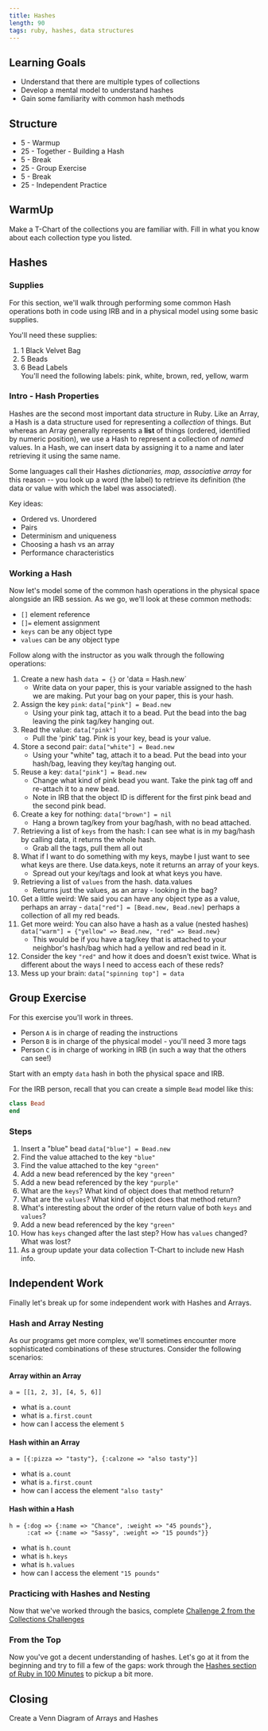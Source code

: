 ```yaml
---
title: Hashes
length: 90
tags: ruby, hashes, data structures
---
```


## Learning Goals

* Understand that there are multiple types of collections
* Develop a mental model to understand hashes
* Gain some familiarity with common hash methods

## Structure

* 5 - Warmup
* 25 - Together - Building a Hash
* 5 - Break
* 25 - Group Exercise
* 5 - Break
* 25 - Independent Practice

## WarmUp
Make a T-Chart of the collections you are familiar with. Fill in what you know about each collection type you listed.

## Hashes

### Supplies

For this section, we'll walk through performing some common Hash operations both in code using IRB and in a physical model using some basic supplies.

You'll need these supplies:

1. 1 Black Velvet Bag
2. 5 Beads
3. 6 Bead Labels  
   You'll need the following labels: pink, white, brown, red, yellow, warm

### Intro - Hash Properties

Hashes are the second most important data structure in Ruby. Like an Array, a Hash is a data structure used for representing a _collection_ of things. But whereas an Array generally represents a **list** of things (ordered, identified by numeric position), we use a Hash to represent a collection of *named* values. In a Hash, we can insert data by assigning it to a name and later retrieving it using the same name.

Some languages call their Hashes *dictionaries, map, associative array* for this reason -- you look up a word (the label) to retrieve its definition (the data or value with which the label was associated).

Key ideas:

* Ordered vs. Unordered
* Pairs
* Determinism and uniqueness
* Choosing a hash vs an array
* Performance characteristics

### Working a Hash

Now let's model some of the common hash operations in the physical space alongside an IRB session. As we go, we'll look at these common methods:

* `[]`     element reference
* `[]=`    element assignment
* `keys`   can be any object type
* `values` can be any object type 

Follow along with the instructor as you walk through the following operations:

1. Create a new hash `data = {}` or 'data = Hash.new`
   * Write data on your paper, this is your variable assigned to the hash we are making. Put your bag on your paper, this is your hash.  
2. Assign the key `pink`: `data["pink"] = Bead.new`
   * Using your pink tag, attach it to a bead. Put the bead into the bag leaving the pink tag/key hanging out.   
3. Read the value: `data["pink"]`
   * Pull the 'pink' tag. Pink is your key, bead is your value.
4. Store a second pair: `data["white"] = Bead.new`
   * Using your "white" tag, attach it to a bead. Put the bead into your hash/bag, leaving they key/tag hanging out.
5. Reuse a key: `data["pink"] = Bead.new`
   * Change what kind of pink bead you want. Take the pink tag off and re-attach it to a new bead.   
   * Note in IRB that the object ID is different for the first pink bead and the second pink bead.   
6. Create a key for nothing: `data["brown"] = nil`
   * Hang a brown tag/key from your bag/hash, with no bead attached. 
7. Retrieving a list of `keys` from the hash: I can see what is in my bag/hash by calling data, it returns the whole hash.
   * Grab all the tags, pull them all out
8. What if I want to do something with my keys, maybe I just want to see what keys are there. Use data.keys, note it returns an array of your keys. 
   *  Spread out your key/tags and look at what keys you have. 
8. Retrieving a list of `values` from the hash.  data.values
   * Returns just the values, as an array - looking in the bag? 
9. Get a little weird: We said you can have any object type as a value, perhaps an array - `data["red"] = [Bead.new, Bead.new]` perhaps a collection of all my red beads. 
10. Get more weird: You can also have a hash as a value (nested hashes) `data["warm"] = {"yellow" => Bead.new, "red" => Bead.new}`  
    * This would be if you have a tag/key that is attached to your neighbor's hash/bag which had a yellow and red bead in it.
11. Consider the key `"red"` and how it does and doesn't exist twice. What is different about the ways I need to access each of these reds?
12. Mess up your brain: `data["spinning top"] = data`

## Group Exercise

For this exercise you'll work in threes.

* Person `A` is in charge of reading the instructions
* Person `B` is in charge of the physical model - you'll need 3 more tags
* Person `C` is in charge of working in IRB (in such a way that the others can see!)

Start with an empty `data` hash in both the physical space and IRB.

For the IRB person, recall that you can create a simple `Bead` model like this:

```ruby
class Bead
end
```

### Steps

1. Insert a "blue" bead `data["blue"] = Bead.new`
2. Find the value attached to the key `"blue"`
3. Find the value attached to the key `"green"`
4. Add a new bead referenced by the key `"green"`
5. Add a new bead referenced by the key `"purple"`
6. What are the `keys`? What kind of object does that method return?
7. What are the `values`? What kind of object does that method return?
8. What's interesting about the order of the return value of both `keys` and `values`?
9. Add a new bead referenced by the key `"green"`
10. How has `keys` changed after the last step? How has `values` changed? What was lost?
11. As a group update your data collection T-Chart to include new Hash info.

## Independent Work

Finally let's break up for some independent work with Hashes and Arrays.

### Hash and Array Nesting

As our programs get more complex, we'll sometimes encounter more sophisticated combinations of these structures. Consider the following scenarios:

#### Array within an Array

```
a = [[1, 2, 3], [4, 5, 6]]
```

* what is `a.count`
* what is `a.first.count`
* how can I access the element `5`

#### Hash within an Array

```
a = [{:pizza => "tasty"}, {:calzone => "also tasty"}]
```

* what is `a.count`
* what is `a.first.count`
* how can I access the element `"also tasty"`

#### Hash within a Hash

```
h = {:dog => {:name => "Chance", :weight => "45 pounds"},  
     :cat => {:name => "Sassy", :weight => "15 pounds"}}
```

* what is `h.count`
* what is `h.keys`
* what is `h.values`
* how can I access the element `"15 pounds"`

### Practicing with Hashes and Nesting

Now that we've worked through the basics, complete [Challenge 2 from the Collections Challenges](https://github.com/turingschool/challenges/blob/master/collections.markdown#2-state-capitals)

### From the Top

Now you've got a decent understanding of hashes. Let's go at it from the
beginning and try to fill a few of the gaps: work through the [Hashes section of Ruby in 100 Minutes](http://tutorials.jumpstartlab.com/projects/ruby_in_100_minutes.html#8.-hashes) to pickup a bit more.

## Closing  
Create a Venn Diagram of Arrays and Hashes
